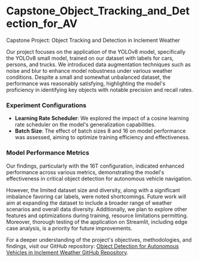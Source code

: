# Capstone_Object_Tracking_and_Detection_for_AV
Capstone Project: Object Tracking and Detection in Inclement Weather

Our project focuses on the application of the YOLOv8 model, specifically the YOLOv8 small model, trained on our dataset with labels for cars, persons, and trucks. We introduced data augmentation techniques such as noise and blur to enhance model robustness under various weather conditions. Despite a small and somewhat unbalanced dataset, the performance was reasonably satisfying, highlighting the model's proficiency in identifying key objects with notable precision and recall rates.

### Experiment Configurations
- **Learning Rate Scheduler**: We explored the impact of a cosine learning rate scheduler on the model's generalization capabilities.
- **Batch Size**: The effect of batch sizes 8 and 16 on model performance was assessed, aiming to optimize training efficiency and effectiveness.

### Model Performance Metrics
Our findings, particularly with the 16T configuration, indicated enhanced performance across various metrics, demonstrating the model's effectiveness in critical object detection for autonomous vehicle navigation.

However, the limited dataset size and diversity, along with a significant imbalance favoring car labels, were noted shortcomings. Future work will aim at expanding the dataset to include a broader range of weather scenarios and overall data diversity. Additionally, we plan to explore other features and optimizations during training, resource limitations permitting. Moreover, thorough testing of the application on Streamlit, including edge case analysis, is a priority for future improvements.

For a deeper understanding of the project's objectives, methodologies, and findings, visit our GitHub repository: [Object Detection for Autonomous Vehicles in Inclement Weather GitHub Repository](https://github.com/username/repository-name).

